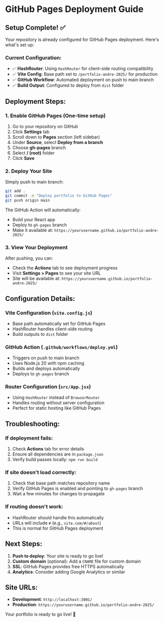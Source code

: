 # GitHub Pages Deployment Guide

## Setup Complete! ✅

Your repository is already configured for GitHub Pages deployment. Here's what's set up:

### Current Configuration:
- ✅ **HashRouter**: Using `HashRouter` for client-side routing compatibility
- ✅ **Vite Config**: Base path set to `/portfolio-andre-2025/` for production
- ✅ **GitHub Workflow**: Automated deployment on push to main branch
- ✅ **Build Output**: Configured to deploy from `dist` folder

## Deployment Steps:

### 1. Enable GitHub Pages (One-time setup)
1. Go to your repository on GitHub
2. Click **Settings** tab
3. Scroll down to **Pages** section (left sidebar)
4. Under **Source**, select **Deploy from a branch**
5. Choose **gh-pages** branch
6. Select **/ (root)** folder
7. Click **Save**

### 2. Deploy Your Site
Simply push to main branch:
```bash
git add .
git commit -m "Deploy portfolio to GitHub Pages"
git push origin main
```

The GitHub Action will automatically:
- Build your React app
- Deploy to `gh-pages` branch
- Make it available at: `https://yourusername.github.io/portfolio-andre-2025/`

### 3. View Your Deployment
After pushing, you can:
- Check the **Actions** tab to see deployment progress
- Visit **Settings > Pages** to see your site URL
- Site will be available at: `https://yourusername.github.io/portfolio-andre-2025/`

## Configuration Details:

### Vite Configuration (`vite.config.js`)
- Base path automatically set for GitHub Pages
- HashRouter handles client-side routing
- Build outputs to `dist` folder

### GitHub Action (`.github/workflows/deploy.yml`)
- Triggers on push to main branch
- Uses Node.js 20 with npm caching
- Builds and deploys automatically
- Deploys to `gh-pages` branch

### Router Configuration (`src/App.jsx`)
- Using `HashRouter` instead of `BrowserRouter`
- Handles routing without server configuration
- Perfect for static hosting like GitHub Pages

## Troubleshooting:

### If deployment fails:
1. Check **Actions** tab for error details
2. Ensure all dependencies are in `package.json`
3. Verify build passes locally: `npm run build`

### If site doesn't load correctly:
1. Check that base path matches repository name
2. Verify GitHub Pages is enabled and pointing to `gh-pages` branch
3. Wait a few minutes for changes to propagate

### If routing doesn't work:
- HashRouter should handle this automatically
- URLs will include `#` (e.g., `site.com/#/about`)
- This is normal for GitHub Pages deployment

## Next Steps:

1. **Push to deploy**: Your site is ready to go live!
2. **Custom domain** (optional): Add a `CNAME` file for custom domain
3. **SSL**: GitHub Pages provides free HTTPS automatically
4. **Analytics**: Consider adding Google Analytics or similar

## Site URLs:
- **Development**: `http://localhost:3001/`
- **Production**: `https://yourusername.github.io/portfolio-andre-2025/`

Your portfolio is ready to go live! 🚀
